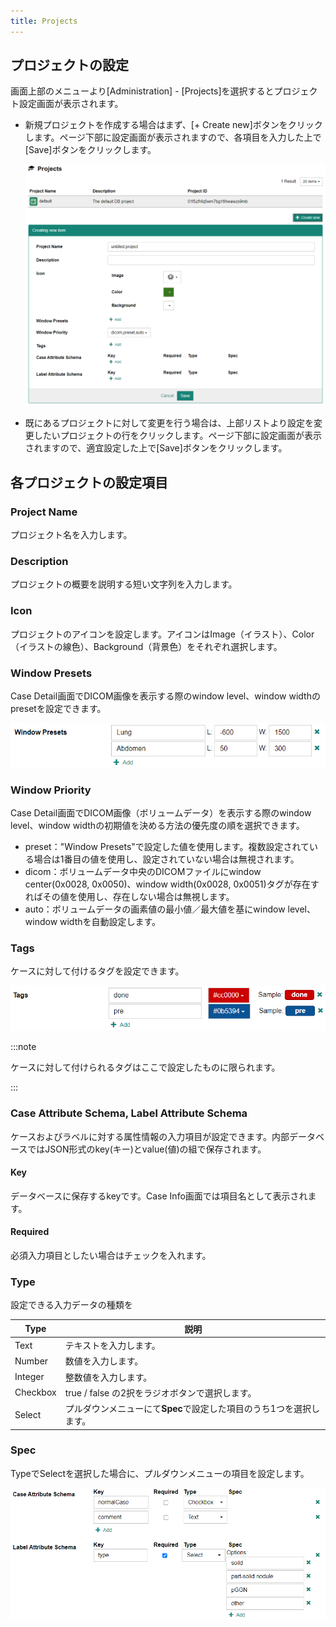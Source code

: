 ```yaml
---
title: Projects
---
```


## プロジェクトの設定

画面上部のメニューより[Administration] - [Projects]を選択するとプロジェクト設定画面が表示されます。

- 新規プロジェクトを作成する場合はまず、[+ Create new]ボタンをクリックします。ページ下部に設定画面が表示されますので、各項目を入力した上で[Save]ボタンをクリックします。

    ![Create new project](create-new-project.png)

- 既にあるプロジェクトに対して変更を行う場合は、上部リストより設定を変更したいプロジェクトの行をクリックします。ページ下部に設定画面が表示されますので、適宜設定した上で[Save]ボタンをクリックします。


## 各プロジェクトの設定項目

### Project Name

プロジェクト名を入力します。

### Description

プロジェクトの概要を説明する短い文字列を入力します。

### Icon

プロジェクトのアイコンを設定します。アイコンはImage（イラスト）、Color（イラストの線色）、Background（背景色）をそれぞれ選択します。

### Window Presets

Case Detail画面でDICOM画像を表示する際のwindow level、window widthのpresetを設定できます。

![Window Presets](project-window-presets.png)

### Window Priority

Case Detail画面でDICOM画像（ボリュームデータ）を表示する際のwindow level、window widthの初期値を決める方法の優先度の順を選択できます。

- preset："Window Presets"で設定した値を使用します。複数設定されている場合は1番目の値を使用し、設定されていない場合は無視されます。
- dicom：ボリュームデータ中央のDICOMファイルにwindow center(0x0028, 0x0050)、window width(0x0028, 0x0051)タグが存在すればその値を使用し、存在しない場合は無視します。
- auto：ボリュームデータの画素値の最小値／最大値を基にwindow level、window widthを自動設定します。

### Tags

ケースに対して付けるタグを設定できます。

![Tag](project-tags.png)

:::note

ケースに対して付けられるタグはここで設定したものに限られます。

:::

### Case Attribute Schema, Label Attribute Schema

ケースおよびラベルに対する属性情報の入力項目が設定できます。内部データベースではJSON形式のkey(キー)とvalue(値)の組で保存されます。

#### Key

データベースに保存するkeyです。Case Info画面では項目名として表示されます。

#### Required 

必須入力項目としたい場合はチェックを入れます。

### Type

設定できる入力データの種類を

| Type | 説明 |
|---|---|
| Text | テキストを入力します。 |
| Number | 数値を入力します。 |
| Integer | 整数値を入力します。 |
| Checkbox | true / false の2択をラジオボタンで選択します。 |
| Select | プルダウンメニューにて**Spec**で設定した項目のうち1つを選択します。 |

### Spec

TypeでSelectを選択した場合に、プルダウンメニューの項目を設定します。


![Attribute Schema](attribute-schema.png)

